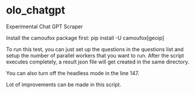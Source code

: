# olo_chatgpt
Experimental Chat GPT Scraper


Install the camoufox package first: pip install -U camoufox[geoip]

To run this test, you can just set up the questions in the questions list and setup the number of parallel workers that you want to run. 
After the script executes completely, a result json file will get created in the same directory. 

You can also turn off the headless mode in the line 147. 

Lot of improvements can be made in this script. 
